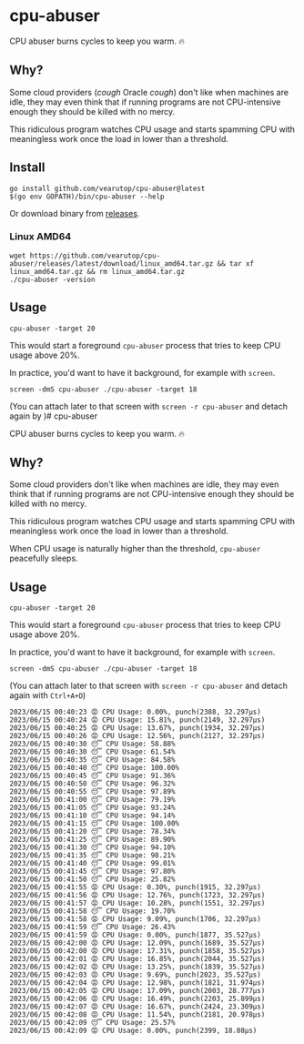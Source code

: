 # cpu-abuser

CPU abuser burns cycles to keep you warm. 🔥

## Why?

Some cloud providers (*cough* Oracle *cough*) don't like when machines are idle, they may even think that if running
programs are not CPU-intensive enough they should be killed with no mercy.

This ridiculous program watches CPU usage and starts spamming CPU with meaningless work once the load in lower than a
threshold.

## Install

```
go install github.com/vearutop/cpu-abuser@latest
$(go env GOPATH)/bin/cpu-abuser --help
```

Or download binary from [releases](https://github.com/vearutop/cpu-abuser/releases).

### Linux AMD64

```
wget https://github.com/vearutop/cpu-abuser/releases/latest/download/linux_amd64.tar.gz && tar xf linux_amd64.tar.gz && rm linux_amd64.tar.gz
./cpu-abuser -version
```

## Usage

```
cpu-abuser -target 20
```

This would start a foreground `cpu-abuser` process that tries to keep CPU usage above 20%.

In practice, you'd want to have it background, for example with `screen`.

```
screen -dmS cpu-abuser ./cpu-abuser -target 18
```

(You can attach later to that screen with `screen -r cpu-abuser` and detach again by )# cpu-abuser

CPU abuser burns cycles to keep you warm. 🔥

## Why?

Some cloud providers don't like when machines are idle, they may even think that if running programs are not
CPU-intensive enough they should be killed with no mercy.

This ridiculous program watches CPU usage and starts spamming CPU with meaningless work once the load in lower than a
threshold.

When CPU usage is naturally higher than the threshold, `cpu-abuser` peacefully sleeps.

## Usage

```
cpu-abuser -target 20
```

This would start a foreground `cpu-abuser` process that tries to keep CPU usage above 20%.

In practice, you'd want to have it background, for example with `screen`.

```
screen -dmS cpu-abuser ./cpu-abuser -target 18
```

(You can attach later to that screen with `screen -r cpu-abuser` and detach again with `Ctrl+A+D`)

```
2023/06/15 00:40:23 😡 CPU Usage: 0.00%, punch(2388, 32.297µs)
2023/06/15 00:40:24 😡 CPU Usage: 15.81%, punch(2149, 32.297µs)
2023/06/15 00:40:25 😡 CPU Usage: 13.67%, punch(1934, 32.297µs)
2023/06/15 00:40:26 😡 CPU Usage: 12.56%, punch(2127, 32.297µs)
2023/06/15 00:40:30 😴 CPU Usage: 58.88%
2023/06/15 00:40:30 😴 CPU Usage: 61.54%
2023/06/15 00:40:35 😴 CPU Usage: 84.58%
2023/06/15 00:40:40 😴 CPU Usage: 100.00%
2023/06/15 00:40:45 😴 CPU Usage: 91.36%
2023/06/15 00:40:50 😴 CPU Usage: 96.32%
2023/06/15 00:40:55 😴 CPU Usage: 97.89%
2023/06/15 00:41:00 😴 CPU Usage: 79.19%
2023/06/15 00:41:05 😴 CPU Usage: 93.24%
2023/06/15 00:41:10 😴 CPU Usage: 94.14%
2023/06/15 00:41:15 😴 CPU Usage: 100.00%
2023/06/15 00:41:20 😴 CPU Usage: 78.34%
2023/06/15 00:41:25 😴 CPU Usage: 89.90%
2023/06/15 00:41:30 😴 CPU Usage: 94.10%
2023/06/15 00:41:35 😴 CPU Usage: 98.21%
2023/06/15 00:41:40 😴 CPU Usage: 99.01%
2023/06/15 00:41:45 😴 CPU Usage: 97.80%
2023/06/15 00:41:50 😴 CPU Usage: 25.82%
2023/06/15 00:41:55 😡 CPU Usage: 0.30%, punch(1915, 32.297µs)
2023/06/15 00:41:56 😡 CPU Usage: 12.76%, punch(1723, 32.297µs)
2023/06/15 00:41:57 😡 CPU Usage: 10.28%, punch(1551, 32.297µs)
2023/06/15 00:41:58 😴 CPU Usage: 19.70%
2023/06/15 00:41:58 😡 CPU Usage: 9.09%, punch(1706, 32.297µs)
2023/06/15 00:41:59 😴 CPU Usage: 26.43%
2023/06/15 00:41:59 😡 CPU Usage: 0.00%, punch(1877, 35.527µs)
2023/06/15 00:42:00 😡 CPU Usage: 12.09%, punch(1689, 35.527µs)
2023/06/15 00:42:00 😡 CPU Usage: 17.31%, punch(1858, 35.527µs)
2023/06/15 00:42:01 😡 CPU Usage: 16.85%, punch(2044, 35.527µs)
2023/06/15 00:42:02 😡 CPU Usage: 13.25%, punch(1839, 35.527µs)
2023/06/15 00:42:03 😡 CPU Usage: 9.69%, punch(2023, 35.527µs)
2023/06/15 00:42:04 😡 CPU Usage: 12.98%, punch(1821, 31.974µs)
2023/06/15 00:42:05 😡 CPU Usage: 17.09%, punch(2003, 28.777µs)
2023/06/15 00:42:06 😡 CPU Usage: 16.49%, punch(2203, 25.899µs)
2023/06/15 00:42:07 😡 CPU Usage: 16.67%, punch(2424, 23.309µs)
2023/06/15 00:42:08 😡 CPU Usage: 11.54%, punch(2181, 20.978µs)
2023/06/15 00:42:09 😴 CPU Usage: 25.57%
2023/06/15 00:42:09 😡 CPU Usage: 0.00%, punch(2399, 18.88µs)
```